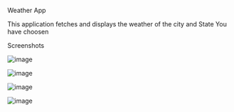 Weather App

  This application fetches and displays the weather of the city and State You have choosen

Screenshots

  ![image](https://user-images.githubusercontent.com/56113584/138439266-6736a91e-7550-4f8d-ab4d-2a54e752d6ca.png)

  ![image](https://user-images.githubusercontent.com/56113584/138439834-b3220f0d-c2be-4d72-9fcb-7bfa81c5f022.png)

  ![image](https://user-images.githubusercontent.com/56113584/138439932-3274d2e2-ac2e-4acc-8c70-113f515a3465.png)

  ![image](https://user-images.githubusercontent.com/56113584/138440075-f155d40c-c9db-4514-8161-9df7620dfad8.png)

